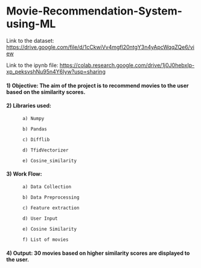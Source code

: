 # Movie-Recommendation-System-using-ML
Link to the dataset: https://drive.google.com/file/d/1cCkwiVv4mgfl20ntgY3n4yApcWqqZQe6/view

Link to the ipynb file: https://colab.research.google.com/drive/1j0J0hebxIp-xp_peksvshNu95n4Y6Iyw?usp=sharing

#### 1) Objective: The aim of the project is to recommend movies to the user based on the similarity scores.

#### 2) Libraries used:
          a) Numpy
          
          b) Pandas
          
          c) Difflib
          
          d) TfidVectorizer
          
          e) Cosine_similarity

#### 3) Work Flow:
          a) Data Collection
  
          b) Data Preprocessing
  
          c) Feature extraction
  
          d) User Input
  
          e) Cosine Similarity
  
          f) List of movies

#### 4) Output: 30 movies based on higher similarity scores are displayed to the user.
